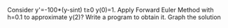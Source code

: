Consider 
y'=-100*(y-sint) t≥0 y(0)=1.
Apply Forward Euler Method with h=0.1 to approximate y(2)? 
Write a program to obtain it. Graph the solution
